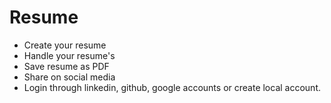 # Resume
- Create your resume 
- Handle your resume's
- Save resume as PDF
- Share on social media
- Login through linkedin, github, google accounts or create local account.
